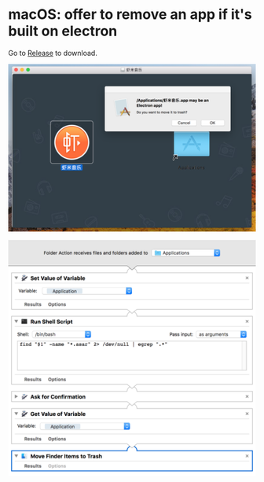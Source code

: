 # macOS: offer to remove an app if it's built on electron

Go to [Release](https://github.com/blahgeek/macos-auto-remove-electron-app/releases) to download.

![](./Screenshot.png)

![](./Preview.png)
